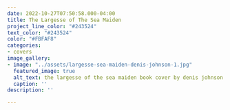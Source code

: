 ```yaml
---
date: 2022-10-27T07:50:58.000-04:00
title: The Largesse of The Sea Maiden
project_line_color: "#243524"
text_color: "#243524"
color: "#FBFAF8"
categories:
- covers
image_gallery:
- image: "../assets/largesse-sea-maiden-denis-johnson-1.jpg"
  featured_image: true
  alt_text: the largesse of the sea maiden book cover by denis johnson
  caption: ''
description: ''

---
```

